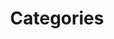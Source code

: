 ---
layout: cat
permalink: /cat-info
title: Categories
nav_order: 1
excerpt: "Explore the categories of documents. Organise as you want by using custom categories."
---